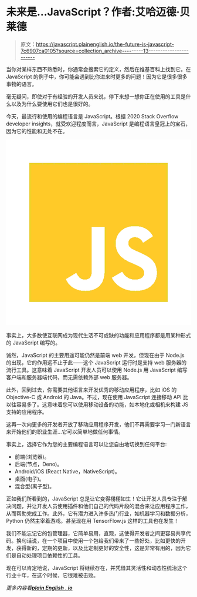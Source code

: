 # 未来是…JavaScript？作者:艾哈迈德·贝莱德

> 原文：<https://javascript.plainenglish.io/the-future-is-javascript-7c6907ca0105?source=collection_archive---------13----------------------->

当你对某样东西不熟悉时，你通常会搜索它的定义，然后在维基百科上找到它。在 JavaScript 的例子中，你可能会遇到比你进来时更多的问题！因为它是很多很多事物的语言。

毫无疑问，即使对于有经验的开发人员来说，停下来想一想你正在使用的工具是什么以及为什么要使用它们也是很好的。

今天，最流行和使用的编程语言是 JavaScript。根据 2020 Stack Overflow developer insights，就受欢迎程度而言，JavaScript 是编程语言皇冠上的宝石，因为它的性能和无处不在。

![](img/0575606851bd31a155a9e98cec72907c.png)

事实上，大多数使互联网成为现代生活不可或缺的功能和应用程序都是用某种形式的 JavaScript 编写的。

诚然，JavaScript 的主要用途可能仍然是前端 web 开发，但现在由于 Node.js 的出现，它的作用远不止于此——这个 JavaScript 运行时是支持 web 服务器的流行工具。这意味着 JavaScript 开发人员可以使用 Node.js 用 JavaScript 编写客户端和服务器端代码，而无需依赖外部 web 服务器。

此外，回到过去，你需要其他语言来开发优秀的移动应用程序，比如 iOS 的 Objective-C 或 Android 的 Java。不过，现在使用 JavaScript 连接移动 API 比以往容易多了。这意味着您可以使用移动设备的功能，如本地化或相机来构建 JS 支持的应用程序。

这再一次向更多的开发者开放了移动应用程序开发，他们不再需要学习一门新语言来开始他们的职业生涯…它可以简单地做任何事情。

事实上，选择它作为您的主要编程语言可以让您自由地切换到任何平台:

*   前端(浏览器)。
*   后端(节点，Deno)。
*   Android/iOS (React Native，NativeScript)。
*   桌面(电子)。
*   混合型(离子型)。

正如我们所看到的，JavaScript 总是让它变得栩栩如生！它让开发人员专注于解决问题，并让开发人员使用插件和他们自己的代码片段的混合来让应用程序工作，从而帮助完成工作。此外，它有潜力进入许多热门行业，如机器学习和数据分析，Python 仍然主宰着游戏。甚至现在用 TensorFlow.js 这样的工具也在发生！

我们不能忘记它的包管理器，它简单易用，直观，这使得开发者之间更容易共享代码。换句话说，在一个项目中使用一个包给我们带来了一些好处，比如更快的开发，获得新的，定期的更新，以及比定制更好的安全性，这是非常有用的，因为它们是自动处理项目依赖性的工具。

现在可以肯定地说，JavaScript 将继续存在，并凭借其灵活性和动态性统治这个行业十年，在这个时候，它很难被击败。

*更多内容看*[***plain English . io***](http://plainenglish.io/)
